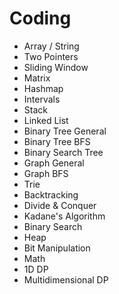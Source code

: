 # Coding
- Array / String
- Two Pointers
- Sliding Window
- Matrix
- Hashmap
- Intervals
- Stack
- Linked List
- Binary Tree General
- Binary Tree BFS
- Binary Search Tree
- Graph General
- Graph BFS
- Trie
- Backtracking
- Divide & Conquer
- Kadane's Algorithm
- Binary Search
- Heap
- Bit Manipulation
- Math
- 1D DP
- Multidimensional DP